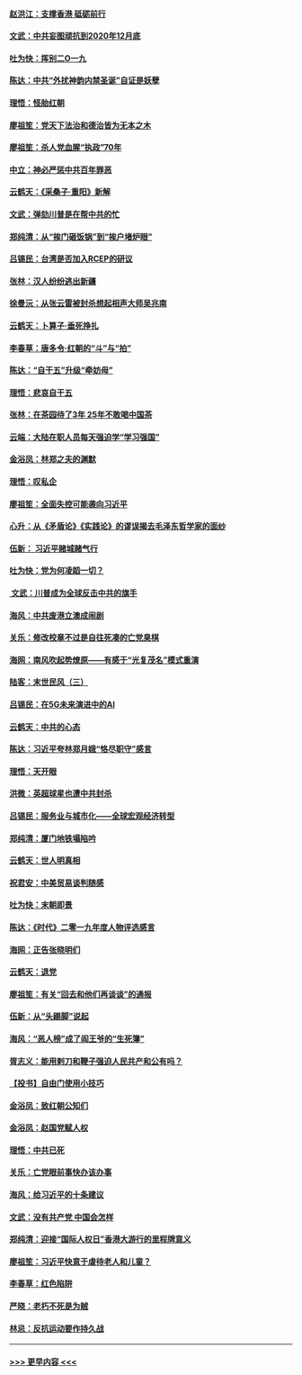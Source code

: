 #### [赵洪江：支撑香港 砥砺前行](../pages/nsc993/n11748482.md?t=12271733) 
#### [文武：中共妄图顽抗到2020年12月底](../pages/nsc993/n11748446.md?t=12271733) 
#### [吐为快：挥别二O一九](../pages/nsc993/n11748411.md?t=12271733) 
#### [陈达：中共“外扰神韵内禁圣诞”自证是妖孽](../pages/nsc993/n11748226.md?t=12271733) 
#### [理悟：怪胎红朝](../pages/nsc993/n11748206.md?t=12271733) 
#### [廖祖笙：党天下法治和德治皆为无本之木](../pages/nsc993/n11748135.md?t=12271733) 
#### [廖祖笙：杀人党血腥“执政”70年](../pages/nsc993/n11745144.md?t=12271733) 
#### [中立：神必严惩中共百年罪恶](../pages/nsc993/n11744970.md?t=12271733) 
#### [云鹤天：《采桑子‧重阳》新解](../pages/nsc993/n11744948.md?t=12271733) 
#### [文武：弹劾川普是在帮中共的忙](../pages/nsc993/n11744758.md?t=12271733) 
#### [郑纯清：从“挨门砸饭锅”到“挨户堵炉眼”](../pages/nsc993/n11744745.md?t=12271733) 
#### [吕锡民：台湾是否加入RCEP的研议](../pages/nsc993/n11744701.md?t=12271733) 
#### [张林：汉人纷纷逃出新疆](../pages/nsc993/n11743530.md?t=12271733) 
#### [徐曼沅：从张云雷被封杀想起相声大师吴兆南](../pages/nsc993/n11741816.md?t=12271733) 
#### [云鹤天：卜算子‧垂死挣扎](../pages/nsc993/n11739956.md?t=12271733) 
#### [李春草：唐多令‧红朝的“斗”与“拍”](../pages/nsc993/n11739830.md?t=12271733) 
#### [陈达：“自干五”升级“牵妨母”](../pages/nsc993/n11739724.md?t=12271733) 
#### [理悟：悲哀自干五](../pages/nsc993/n11739547.md?t=12271733) 
#### [张林：在茶园待了3年 25年不敢喝中国茶](../pages/nsc993/n11739240.md?t=12271733) 
#### [云端：大陆在职人员每天强迫学“学习强国”](../pages/nsc993/n11738735.md?t=12271733) 
#### [金浴凤：林郑之夫的渊默](../pages/nsc993/n11737735.md?t=12271733) 
#### [理悟：叹私企](../pages/nsc993/n11737715.md?t=12271733) 
#### [廖祖笙：全面失控可能袭向习近平](../pages/nsc993/n11737704.md?t=12271733) 
#### [心升：从《矛盾论》《实践论》的谬误揭去毛泽东哲学家的面纱](../pages/nsc993/n11736962.md?t=12271733) 
#### [伍新： 习近平赌城赌气行](../pages/nsc993/n11736929.md?t=12271733) 
#### [吐为快：党为何凌蹈一切？](../pages/nsc993/n11736915.md?t=12271733) 
#### [ 文武：川普成为全球反击中共的旗手](../pages/nsc993/n11736882.md?t=12271733) 
#### [海风：中共废港立澳成闹剧](../pages/nsc993/n11735857.md?t=12271733) 
#### [关乐：修改校章不过是自往死凑的亡党臭棋](../pages/nsc993/n11735097.md?t=12271733) 
#### [海网：南风吹起势燎原——有感于“光复茂名”模式重演](../pages/nsc993/n11732308.md?t=12271733) 
#### [陆客：末世民风（三）](../pages/nsc993/n11732211.md?t=12271733) 
#### [吕锡民：在5G未来演进中的AI](../pages/nsc993/n11730010.md?t=12271733) 
#### [云鹤天：中共的心态](../pages/nsc993/n11729906.md?t=12271733) 
#### [陈达：习近平夸林郑月娥“恪尽职守”感言](../pages/nsc993/n11729881.md?t=12271733) 
#### [理悟：天开眼](../pages/nsc993/n11729699.md?t=12271733) 
#### [洪微：英超球星也遭中共封杀](../pages/nsc993/n11727243.md?t=12271733) 
#### [吕锡民：服务业与城市化——全球宏观经济转型](../pages/nsc993/n11725845.md?t=12271733) 
#### [郑纯清：厦门地铁塌陷吟](../pages/nsc993/n11725813.md?t=12271733) 
#### [云鹤天：世人明真相](../pages/nsc993/n11725621.md?t=12271733) 
#### [祝君安：中美贸易谈判随感](../pages/nsc993/n11725609.md?t=12271733) 
#### [吐为快：末朝即景](../pages/nsc993/n11723365.md?t=12271733) 
#### [陈达：《时代》二零一九年度人物评选感言](../pages/nsc993/n11723337.md?t=12271733) 
#### [海网：正告张晓明们](../pages/nsc993/n11723228.md?t=12271733) 
#### [云鹤天：退党](../pages/nsc993/n11723056.md?t=12271733) 
#### [廖祖笙：有关“回去和他们再谈谈”的通报](../pages/nsc993/n11722442.md?t=12271733) 
#### [伍新：从“头踢脚”说起](../pages/nsc993/n11722429.md?t=12271733) 
#### [海风：“恶人榜”成了阎王爷的“生死簿”](../pages/nsc993/n11722272.md?t=12271733) 
#### [胥志义：能用剌刀和鞭子强迫人民共产和公有吗？](../pages/nsc993/n11720569.md?t=12271733) 
#### [【投书】自由门使用小技巧](../pages/nsc993/n11720180.md?t=12271733) 
#### [金浴凤：致红朝公知们](../pages/nsc993/n11720563.md?t=12271733) 
#### [金浴凤：赵国党赋人权](../pages/nsc993/n11720533.md?t=12271733) 
#### [理悟：中共已死](../pages/nsc993/n11720233.md?t=12271733) 
#### [关乐：亡党眼前事快办该办事](../pages/nsc993/n11719160.md?t=12271733) 
#### [海风：给习近平的十条建议](../pages/nsc993/n11717616.md?t=12271733) 
#### [文武：没有共产党 中国会怎样](../pages/nsc993/n11717584.md?t=12271733) 
#### [郑纯清：迎接“国际人权日”香港大游行的里程牌意义](../pages/nsc993/n11717417.md?t=12271733) 
#### [廖祖笙：习近平快意于虐待老人和儿童？](../pages/nsc993/n11715313.md?t=12271733) 
#### [李春草：红色陷阱](../pages/nsc993/n11715029.md?t=12271733) 
#### [严晓：老朽不死是为贼](../pages/nsc993/n11712910.md?t=12271733) 
#### [林忌：反抗运动要作持久战](../pages/nsc993/n11712623.md?t=12271733) 

----
#### [ >>> 更早内容 <<< ](../indexes/nsc993-earlier.md)
